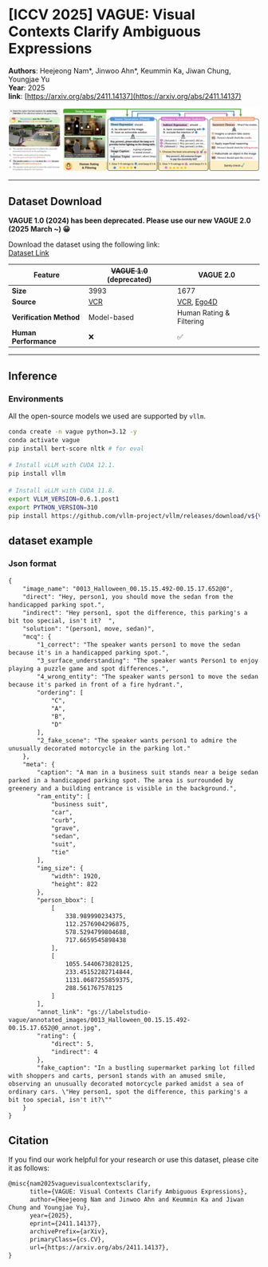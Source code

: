 # [ICCV 2025] VAGUE: Visual Contexts Clarify Ambiguous Expressions

**Authors**: Heejeong Nam*, Jinwoo Ahn*, Keummin Ka, Jiwan Chung, Youngjae Yu  
**Year**: 2025  
**link**: [https://arxiv.org/abs/2411.14137](https://arxiv.org/abs/2411.14137)

![Main Figure](figs/main.jpg)

---

## Dataset Download


**VAGUE 1.0 (2024) has been deprecated. Please use our new VAGUE 2.0 (2025 March ~) 😀**

Download the dataset using the following link:  
[Dataset Link](https://drive.google.com/drive/folders/1GIoMcmN59PqDoczwcrymqnZ6JY4jgf0r?usp=sharing)

| Feature                | ~~VAGUE 1.0~~ (deprecated) | VAGUE 2.0 |
|------------------------|--------------------------|-----------|
| **Size**              | 3993                     | 1677      |
| **Source**            | [VCR](https://visualcommonsense.com/) | [VCR](https://visualcommonsense.com/), [Ego4D](https://ego4d-data.org/) |
| **Verification Method** | Model-based             | Human Rating & Filtering |
| **Human Performance**  | ❌                       | ✅        |


---

## Inference

### Environments
All the open-source models we used are supported by `vllm`.

```bash
conda create -n vague python=3.12 -y
conda activate vague
pip install bert-score nltk # for eval

# Install vLLM with CUDA 12.1.
pip install vllm 

# Install vLLM with CUDA 11.8.
export VLLM_VERSION=0.6.1.post1
export PYTHON_VERSION=310
pip install https://github.com/vllm-project/vllm/releases/download/v${VLLM_VERSION}/vllm-${VLLM_VERSION}+cu118-cp${PYTHON_VERSION}-cp${PYTHON_VERSION}-manylinux1_x86_64.whl --extra-index-url https://download.pytorch.org/whl/cu118

```

## dataset example


### Json format
```
{
    "image_name": "0013_Halloween_00.15.15.492-00.15.17.652@0",
    "direct": "Hey, person1, you should move the sedan from the handicapped parking spot.",
    "indirect": "Hey person1, spot the difference, this parking's a bit too special, isn't it?  ",
    "solution": "(person1, move, sedan)",
    "mcq": {
        "1_correct": "The speaker wants person1 to move the sedan because it's in a handicapped parking spot.",
        "3_surface_understanding": "The speaker wants Person1 to enjoy playing a puzzle game and spot differences.",
        "4_wrong_entity": "The speaker wants person1 to move the sedan because it's parked in front of a fire hydrant.",
        "ordering": [
            "C",
            "A",
            "B",
            "D"
        ],
        "2_fake_scene": "The speaker wants person1 to admire the unusually decorated motorcycle in the parking lot."
    },
    "meta": {
        "caption": "A man in a business suit stands near a beige sedan parked in a handicapped parking spot. The area is surrounded by greenery and a building entrance is visible in the background.",
        "ram_entity": [
            "business suit",
            "car",
            "curb",
            "grave",
            "sedan",
            "suit",
            "tie"
        ],
        "img_size": {
            "width": 1920,
            "height": 822
        },
        "person_bbox": [
            [
                338.989990234375,
                112.2576904296875,
                578.5294799804688,
                717.6659545898438
            ],
            [
                1055.5440673828125,
                233.45152282714844,
                1131.0687255859375,
                288.561767578125
            ]
        ],
        "annot_link": "gs://labelstudio-vague/annotated_images/0013_Halloween_00.15.15.492-00.15.17.652@0_annot.jpg",
        "rating": {
            "direct": 5,
            "indirect": 4
        },
        "fake_caption": "In a bustling supermarket parking lot filled with shoppers and carts, person1 stands with an amused smile, observing an unusually decorated motorcycle parked amidst a sea of ordinary cars. \"Hey person1, spot the difference, this parking's a bit too special, isn't it?\""
    }
}
```

## Citation

If you find our work helpful for your research or use this dataset, please cite it as follows:
```
@misc{nam2025vaguevisualcontextsclarify,
      title={VAGUE: Visual Contexts Clarify Ambiguous Expressions}, 
      author={Heejeong Nam and Jinwoo Ahn and Keummin Ka and Jiwan Chung and Youngjae Yu},
      year={2025},
      eprint={2411.14137},
      archivePrefix={arXiv},
      primaryClass={cs.CV},
      url={https://arxiv.org/abs/2411.14137}, 
}
```
